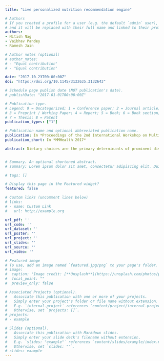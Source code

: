 ```yaml
---
title: "Live personalized nutrition recommendation engine"

# Authors
# If you created a profile for a user (e.g. the default `admin` user), write the username (folder name) here 
# and it will be replaced with their full name and linked to their profile.
authors:
- Nitish Nag
- Vaibhav Pandey
- Ramesh Jain

# Author notes (optional)
# author_notes:
# - "Equal contribution"
# - "Equal contribution"

date: "2017-10-23T00:00:00Z"
doi: "https://doi.org/10.1145/3132635.3132643"

# Schedule page publish date (NOT publication's date).
# publishDate: "2017-01-01T00:00:00Z"

# Publication type.
# Legend: 0 = Uncategorized; 1 = Conference paper; 2 = Journal article;
# 3 = Preprint / Working Paper; 4 = Report; 5 = Book; 6 = Book section;
# 7 = Thesis; 8 = Patent
publication_types: ["1"]

# Publication name and optional abbreviated publication name.
publication: In *Proceedings of the 2nd International Workshop on Multimedia for Personal Health and Health Care*
publication_short: In *MMHealth 2017*

abstract: Dietary choices are the primary determinants of prominent diseases such as diabetes, heart disease, and obesity. Human health care providers, such as dietitians, cannot be at the side of every user at all times to manually guide them towards optimal choices. Automated adaptive guidance fused with expert knowledge can use multimedia data to technologically scale health guidance without human intervention. Addressing the correct granularity of recommendations (in this case meal dishes) is essential for effortless decision making. Thus we make a decision support system using multi-modal data relying on timely, contextually aware, personalized data to find local restaurant dishes to satisfy a user's needs. Algorithms in this system take nutritional facts regarding products, efficiently calculate which items are healthiest, then re-rank and filter results to users based on their personalized health data streams and environmental context. Our recommendation engine is driven by the primary goal of lowering the barriers to a personalized healthy choice when eating out, by distilling dish suggestions to a single contextually aware and easily understood score.


# Summary. An optional shortened abstract.
# summary: Lorem ipsum dolor sit amet, consectetur adipiscing elit. Duis posuere tellus ac convallis placerat. Proin tincidunt magna sed ex sollicitudin condimentum.

# tags: []

# Display this page in the Featured widget?
featured: false

# Custom links (uncomment lines below)
# links:
# - name: Custom Link
#   url: http://example.org

url_pdf: ''
url_code: ''
url_dataset: ''
url_poster: ''
url_project: ''
url_slides: ''
url_source: ''
url_video: ''

# Featured image
# To use, add an image named `featured.jpg/png` to your page's folder. 
# image:
#  caption: 'Image credit: [**Unsplash**](https://unsplash.com/photos/pLCdAaMFLTE)'
#  focal_point: ""
#  preview_only: false

# Associated Projects (optional).
#   Associate this publication with one or more of your projects.
#   Simply enter your project's folder or file name without extension.
#   E.g. `internal-project` references `content/project/internal-project/index.md`.
#   Otherwise, set `projects: []`.
# projects:
# - example

# Slides (optional).
#   Associate this publication with Markdown slides.
#   Simply enter your slide deck's filename without extension.
#   E.g. `slides: "example"` references `content/slides/example/index.md`.
#   Otherwise, set `slides: ""`.
# slides: example
---
```


